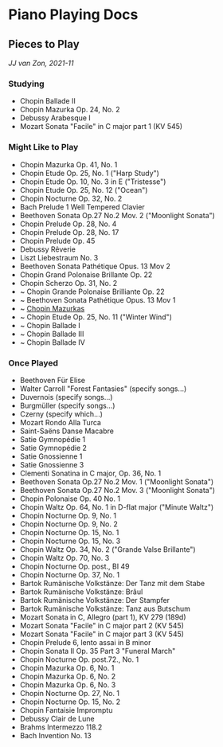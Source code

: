 Piano Playing Docs
==================

Pieces to Play
--------------

*JJ van Zon, 2021-11*

### Studying

- Chopin Ballade II
- Chopin Mazurka Op. 24, No. 2
- Debussy Arabesque I
- Mozart Sonata "Facile" in C major part 1 (KV 545)

### Might Like to Play

- Chopin Mazurka Op. 41, No. 1
- Chopin Etude Op. 25, No. 1 ("Harp Study")
- Chopin Etude Op. 10, No. 3 in E ("Tristesse")
- Chopin Etude Op. 25, No. 12 ("Ocean")
- Chopin Nocturne Op. 32, No. 2
- Bach Prelude 1 Well Tempered Clavier
- Beethoven Sonata Op.27 No.2 Mov. 2 ("Moonlight Sonata")
- Chopin Prelude Op. 28, No. 4
- Chopin Prelude Op. 28, No. 17
- Chopin Prelude Op. 45
- Debussy Rêverie
- Liszt Liebestraum No. 3 
- Beethoven Sonata Pathétique Opus. 13 Mov 2
- Chopin Grand Polonaise Brillante Op. 22
- Chopin Scherzo Op. 31, No. 2
- ~ Chopin Grande Polonaise Brilliante Op. 22
- ~ Beethoven Sonata Pathétique Opus. 13 Mov 1
- ~ [Chopin Mazurkas](chopin-mazurka-selection.md)
- ~ Chopin Etude Op. 25, No. 11 ("Winter Wind")
- ~ Chopin Ballade I
- ~ Chopin Ballade III
- ~ Chopin Ballade IV

### Once Played

- Beethoven Für Elise
- Walter Carroll "Forest Fantasies" (specify songs...)
- Duvernois (specify songs...)
- Burgmüller (specify songs...)
- Czerny (specify which...)
- Mozart Rondo Alla Turca
- Saint-Saëns Danse Macabre
- Satie Gymnopédie 1
- Satie Gymnopédie 2
- Satie Gnossienne 1
- Satie Gnossienne 3
- Clementi Sonatina in C major, Op. 36, No. 1
- Beethoven Sonata Op.27 No.2 Mov. 1 ("Moonlight Sonata")
- Beethoven Sonata Op.27 No.2 Mov. 3 ("Moonlight Sonata")
- Chopin Polonaise Op. 40 No. 1
- Chopin Waltz Op. 64, No. 1 in D-flat major ("Minute Waltz")
- Chopin Nocturne Op. 9, No. 1
- Chopin Nocturne Op. 9, No. 2
- Chopin Nocturne Op. 15, No. 1
- Chopin Nocturne Op. 15, No. 3
- Chopin Waltz Op. 34, No. 2 ("Grande Valse Brillante")
- Chopin Waltz Op. 70, No. 3
- Chopin Nocturne Op. post., BI 49
- Chopin Nocturne Op. 37, No. 1
- Bartok Rumänische Volkstänze: Der Tanz mit dem Stabe
- Bartok Rumänische Volkstänze: Brâul
- Bartok Rumänische Volkstänze: Der Stampfer
- Bartok Rumänische Volkstänze: Tanz aus Butschum
- Mozart Sonata in C, Allegro (part 1), KV 279 (189d)
- Mozart Sonata "Facile" in C major part 2 (KV 545)
- Mozart Sonata "Facile" in C major part 3 (KV 545)
- Chopin Prelude 6, lento assai in B minor
- Chopin Sonata II Op. 35 Part 3 "Funeral March"
- Chopin Nocturne Op. post.72., No. 1
- Chopin Mazurka Op. 6, No. 1
- Chopin Mazurka Op. 6, No. 2
- Chopin Mazurka Op. 6, No. 3
- Chopin Nocturne Op. 27, No. 1
- Chopin Nocturne Op. 15, No. 2
- Chopin Fantaisie Impromptu
- Debussy Clair de Lune
- Brahms Intermezzo 118.2
- Bach Invention No. 13